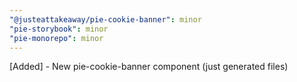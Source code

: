 ```yaml
---
"@justeattakeaway/pie-cookie-banner": minor
"pie-storybook": minor
"pie-monorepo": minor
---
```


[Added] - New pie-cookie-banner component (just generated files)
